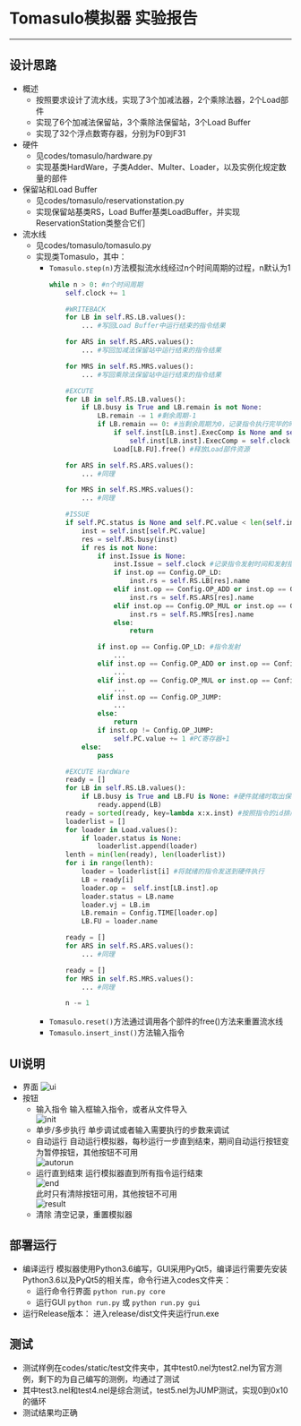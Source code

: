 # Tomasulo模拟器 实验报告
---
## 设计思路
- 概述
    - 按照要求设计了流水线，实现了3个加减法器，2个乘除法器，2个Load部件
    - 实现了6个加减法保留站，3个乘除法保留站，3个Load Buffer
    - 实现了32个浮点数寄存器，分别为F0到F31
- 硬件
    - 见codes/tomasulo/hardware.py
    - 实现基类HardWare，子类Adder、Multer、Loader，以及实例化规定数量的部件
- 保留站和Load Buffer
    - 见codes/tomasulo/reservationstation.py
    - 实现保留站基类RS，Load Buffer基类LoadBuffer，并实现ReservationStation类整合它们
- 流水线
    - 见codes/tomasulo/tomasulo.py
    - 实现类Tomasulo，其中：
        - `Tomasulo.step(n)`方法模拟流水线经过n个时间周期的过程，n默认为1
            ```python
            while n > 0: #n个时间周期
                self.clock += 1

                #WRITEBACK
                for LB in self.RS.LB.values():
                    ... #写回Load Buffer中运行结束的指令结果

                for ARS in self.RS.ARS.values():
                    ... #写回加减法保留站中运行结束的指令结果

                for MRS in self.RS.MRS.values():
                    ... #写回乘除法保留站中运行结束的指令结果

                #EXCUTE
                for LB in self.RS.LB.values():
                    if LB.busy is True and LB.remain is not None:
                        LB.remain -= 1 #剩余周期-1
                        if LB.remain == 0: #当剩余周期为0，记录指令执行完毕的时间
                            if self.inst[LB.inst].ExecComp is None and self.inst[LB.inst].rs == LB.name:
                                self.inst[LB.inst].ExecComp = self.clock
                            Load[LB.FU].free() #释放Load部件资源

                for ARS in self.RS.ARS.values():
                    ... #同理

                for MRS in self.RS.MRS.values():
                    ... #同理

                #ISSUE
                if self.PC.status is None and self.PC.value < len(self.inst): #有指令需要发射
                    inst = self.inst[self.PC.value]
                    res = self.RS.busy(inst)
                    if res is not None:
                        if inst.Issue is None:
                            inst.Issue = self.clock #记录指令发射时间和发射指令的保留站名
                            if inst.op == Config.OP_LD:
                                inst.rs = self.RS.LB[res].name
                            elif inst.op == Config.OP_ADD or inst.op == Config.OP_SUB or inst.op == Config.OP_JUMP:
                                inst.rs = self.RS.ARS[res].name
                            elif inst.op == Config.OP_MUL or inst.op == Config.OP_DIV:
                                inst.rs = self.RS.MRS[res].name
                            else:
                                return

                        if inst.op == Config.OP_LD: #指令发射
                            ...
                        elif inst.op == Config.OP_ADD or inst.op == Config.OP_SUB:
                            ...
                        elif inst.op == Config.OP_MUL or inst.op == Config.OP_DIV:
                            ...
                        elif inst.op == Config.OP_JUMP:
                            ...
                        else:
                            return
                        if inst.op != Config.OP_JUMP:
                            self.PC.value += 1 #PC寄存器+1
                    else:
                        pass

                #EXCUTE HardWare
                ready = []
                for LB in self.RS.LB.values():
                    if LB.busy is True and LB.FU is None: #硬件就绪时取出保留站中就绪的指令
                        ready.append(LB)
                ready = sorted(ready, key=lambda x:x.inst) #按照指令的id排序
                loaderlist = []
                for loader in Load.values():
                    if loader.status is None:
                        loaderlist.append(loader)
                lenth = min(len(ready), len(loaderlist))
                for i in range(lenth):
                    loader = loaderlist[i] #将就绪的指令发送到硬件执行
                    LB = ready[i]
                    loader.op =  self.inst[LB.inst].op
                    loader.status = LB.name
                    loader.vj = LB.im
                    LB.remain = Config.TIME[loader.op]
                    LB.FU = loader.name

                ready = []
                for ARS in self.RS.ARS.values():
                    ... #同理

                ready = []
                for MRS in self.RS.MRS.values():
                    ... #同理

                n -= 1
            ```
        - `Tomasulo.reset()`方法通过调用各个部件的free()方法来重置流水线
        - `Tomasulo.insert_inst()`方法输入指令

## UI说明
- 界面
    ![ui](ui.png)
- 按钮
    - 输入指令
        输入框输入指令，或者从文件导入  
        ![init](init.png)  
    - 单步/多步执行
        单步调试或者输入需要执行的步数来调试  
    - 自动运行
        自动运行模拟器，每秒运行一步直到结束，期间自动运行按钮变为暂停按钮，其他按钮不可用  
        ![autorun](autorun.png)  
    - 运行直到结束
        运行模拟器直到所有指令运行结束  
        ![end](end.png)  
        此时只有清除按钮可用，其他按钮不可用  
        ![result](result.png)  
    - 清除
        清空记录，重置模拟器  

## 部署运行
- 编译运行
    模拟器使用Python3.6编写，GUI采用PyQt5，编译运行需要先安装Python3.6以及PyQt5的相关库，命令行进入codes文件夹：  
    - 运行命令行界面
        `python run.py core`  
    - 运行GUI
        `python run.py` 或 `python run.py gui`  
- 运行Release版本：
    进入release/dist文件夹运行run.exe  

## 测试
- 测试样例在codes/static/test文件夹中，其中test0.nel为test2.nel为官方测例，剩下的为自己编写的测例，均通过了测试
- 其中test3.nel和test4.nel是综合测试，test5.nel为JUMP测试，实现0到0x10的循环
- 测试结果均正确
